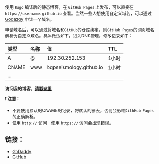 使用 `Hugo` 编译后的静态博客，在 `GitHub Pages` 上发布，可以直接在 `https://username.github.io` 查看。当然一些人想使用自定义域名，可以通过 [Godaddy](https://sg.godaddy.com/zh) 申请一个域名。

<!--more-->

申请域名后，可以通过将域名和`GitHub`的仓库绑定，则`GitHub Pages`的网页域名解析为自定义域名。具体做法如下，进入DNS管理，修改记录如下：

| 类型           |      名称     |       值                  |   TTL      |
|:--------------|:--------------|:-------------------------|:------------|
| A             |       @       |  192.30.252.153          | 1小时       |
| CNAME         |       www     | bqpseismology.github.io  |  1小时      |
| ...           |               |                          |             |

**访问我的博客，[请戳这里](http://baiqp.info)** 


**:heavy_exclamation_mark: 注意：**

- 不要使用默认的CNAME的记录，将默认的删去，否则会影响`GithHub Pages`的正确解析。
- 使用 `http://` 访问，使用 `https://` 访问会出现错误。

## 链接：

- [GoDaddy](https://account.godaddy.com/products/#/)
- [GitHub](https://github.com)
